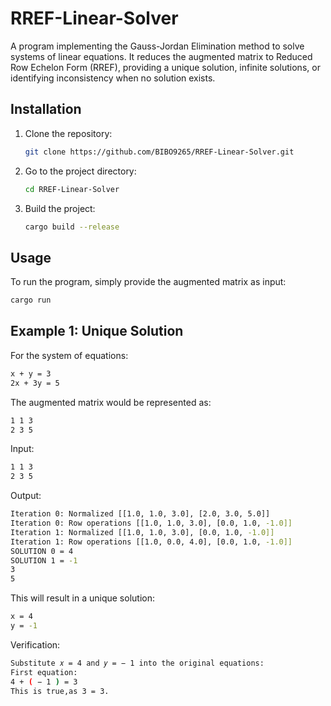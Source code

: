 # RREF-Linear-Solver
A program implementing the Gauss-Jordan Elimination method to solve systems of linear equations. It reduces the augmented matrix to Reduced Row Echelon Form (RREF), providing a unique solution, infinite solutions, or identifying inconsistency when no solution exists.
## Installation

1. Clone the repository:
   ```bash
   git clone https://github.com/BIBO9265/RREF-Linear-Solver.git
   ```

2. Go to the project directory:
   ```bash
   cd RREF-Linear-Solver
   ```

3. Build the project:
   ```bash
   cargo build --release
   ```

## Usage
To run the program, simply provide the augmented matrix as input:
```bash
cargo run
```
## Example 1: Unique Solution
For the system of equations:
```bash
x + y = 3
2x + 3y = 5
```

The augmented matrix would be represented as:
```bash
1 1 3
2 3 5
```

Input:
```bash
1 1 3
2 3 5
```

Output:
```bash
Iteration 0: Normalized [[1.0, 1.0, 3.0], [2.0, 3.0, 5.0]]
Iteration 0: Row operations [[1.0, 1.0, 3.0], [0.0, 1.0, -1.0]]
Iteration 1: Normalized [[1.0, 1.0, 3.0], [0.0, 1.0, -1.0]]
Iteration 1: Row operations [[1.0, 0.0, 4.0], [0.0, 1.0, -1.0]]
SOLUTION 0 = 4
SOLUTION 1 = -1
3
5
```

This will result in a unique solution:
```bash
x = 4
y = -1
```

Verification:<br>
```bash
Substitute 𝑥 = 4 and 𝑦 = − 1 into the original equations:
First equation:
4 + ( − 1 ) = 3
This is true,as 3 = 3.
```
